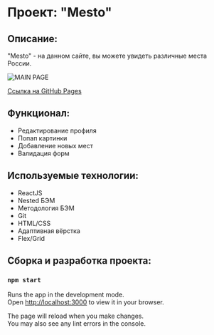 # Проект: "Mesto"

## Описание:

"Mesto" - на данном сайте, вы можете увидеть различные места России.

![MAIN PAGE](https://user-images.githubusercontent.com/107764041/203836414-db4db488-36eb-407b-a7fa-3596fcb4ead2.png)

[Ссылка на GitHub Pages](https://qann1st.github.io/mesto/)

## Функционал:

- Редактирование профиля
- Попап картинки
- Добавление новых мест
- Валидация форм

## Используемые технологии:

- ReactJS
- Nested БЭМ
- Методология БЭМ
- Git
- HTML/CSS
- Адаптивная вёрстка
- Flex/Grid

## Сборка и разработка проекта:

### `npm start`

Runs the app in the development mode.\
Open [http://localhost:3000](http://localhost:3000) to view it in your browser.

The page will reload when you make changes.\
You may also see any lint errors in the console.
